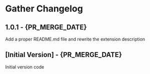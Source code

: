 # Gather Changelog

## 1.0.1 - {PR_MERGE_DATE}
Add a proper README.md file and rewrite the extension description

## [Initial Version] - {PR_MERGE_DATE}

Initial version code
